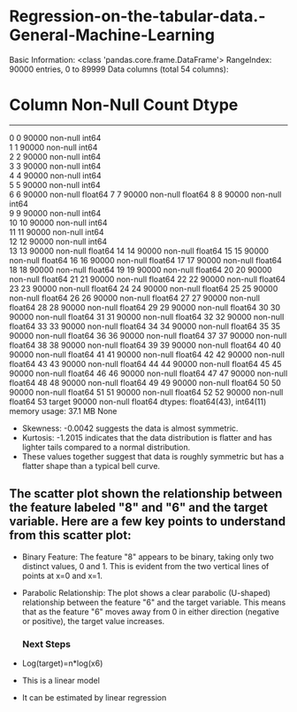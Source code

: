 # Regression-on-the-tabular-data.-General-Machine-Learning
Basic Information:
<class 'pandas.core.frame.DataFrame'>
RangeIndex: 90000 entries, 0 to 89999
Data columns (total 54 columns):
 #   Column  Non-Null Count  Dtype  
---  ------  --------------  -----  
 0   0       90000 non-null  int64  
 1   1       90000 non-null  int64  
 2   2       90000 non-null  int64  
 3   3       90000 non-null  int64  
 4   4       90000 non-null  int64  
 5   5       90000 non-null  int64  
 6   6       90000 non-null  float64
 7   7       90000 non-null  float64
 8   8       90000 non-null  int64  
 9   9       90000 non-null  int64  
 10  10      90000 non-null  int64  
 11  11      90000 non-null  int64  
 12  12      90000 non-null  int64  
 13  13      90000 non-null  float64
 14  14      90000 non-null  float64
 15  15      90000 non-null  float64
 16  16      90000 non-null  float64
 17  17      90000 non-null  float64
 18  18      90000 non-null  float64
 19  19      90000 non-null  float64
 20  20      90000 non-null  float64
 21  21      90000 non-null  float64
 22  22      90000 non-null  float64
 23  23      90000 non-null  float64
 24  24      90000 non-null  float64
 25  25      90000 non-null  float64
 26  26      90000 non-null  float64
 27  27      90000 non-null  float64
 28  28      90000 non-null  float64
 29  29      90000 non-null  float64
 30  30      90000 non-null  float64
 31  31      90000 non-null  float64
 32  32      90000 non-null  float64
 33  33      90000 non-null  float64
 34  34      90000 non-null  float64
 35  35      90000 non-null  float64
 36  36      90000 non-null  float64
 37  37      90000 non-null  float64
 38  38      90000 non-null  float64
 39  39      90000 non-null  float64
 40  40      90000 non-null  float64
 41  41      90000 non-null  float64
 42  42      90000 non-null  float64
 43  43      90000 non-null  float64
 44  44      90000 non-null  float64
 45  45      90000 non-null  float64
 46  46      90000 non-null  float64
 47  47      90000 non-null  float64
 48  48      90000 non-null  float64
 49  49      90000 non-null  float64
 50  50      90000 non-null  float64
 51  51      90000 non-null  float64
 52  52      90000 non-null  float64
 53  target  90000 non-null  float64
dtypes: float64(43), int64(11)
memory usage: 37.1 MB
None


* Skewness: -0.0042 suggests the data is almost symmetric.
* Kurtosis: -1.2015 indicates that the data distribution is flatter and has lighter tails compared to a normal distribution.
* These values together suggest that data is roughly symmetric but has a flatter shape than a typical bell curve.

## The scatter plot shown the relationship between the feature labeled "8" and "6" and the target variable. Here are a few key points to understand from this scatter plot:

* Binary Feature: The feature "8" appears to be binary, taking only two distinct values, 0 and 1. This is evident from the two vertical lines of points at x=0 and x=1.
* Parabolic Relationship: The plot shows a clear parabolic (U-shaped) relationship between the feature "6" and the target variable. This means that as the feature "6" moves away from 0 in either direction (negative or positive), the target value increases.

  ### Next Steps
* Log(target)=n*log(x6)
* This is a linear model
* It can be estimated by linear regression
